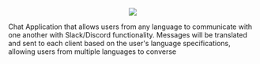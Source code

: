 
<p align="center">
  <img src="https://cdn.discordapp.com/attachments/702635184834478151/702635455299977266/website_logo_transparent_background.png">
</p>
Chat Application that allows users from any language to communicate with one another with Slack/Discord functionality.   Messages will be translated and sent to each client based on the user's language specifications, allowing users from multiple languages to converse
